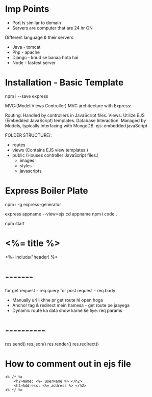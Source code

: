 # Imp Points
- Port is similar to domain
- Servers are computer that are 24 hr ON

Different language & their servers:
- Java - tomcat
- Php - apache
- Django - khud se banaa hota hai
- Node - fastest server



# Installation - Basic Template
npm i --save express

MVC:(Model Views Controller)
MVC architecture with Express:

Routing: Handled by controllers in JavaScript files.
Views: Utilize EJS (Embedded JavaScript) templates.
Database Interaction: Managed by Models, typically interfacing with MongoDB.
ejs: embedded javaScript

FOLDER STRUCTURE/:
- routes
- views (Contains EJS view templates.)
- public (Houses controller JavaScript files.)
    - images
    - styles
    - javascripts


# Express Boiler Plate

npm i -g express-generator

express appname --view=ejs
cd appname
npm i
code .

npm start

<h1><%= title %></h1>

<%- include("header)  %>

# -------
for get request - req.query
for post request - req.body

- Manually url likhne pr get route hi open hoga
- Anchor tag & redirect mein hamesa - get route pe jaayega
- Dynamic route ka data show karne ke liye: req params

# ----------
res.send()
res.json()
res.render()
res.redirect()

# How to comment out in ejs file
    <% /* %> 
        <h2>Name: <%= userName %> </h2>
        <h2>Address: <%= address %> </h2> 
    <% */ %>